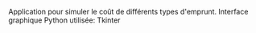 Application pour simuler le coût de différents types d'emprunt.
Interface graphique Python utilisée: Tkinter
